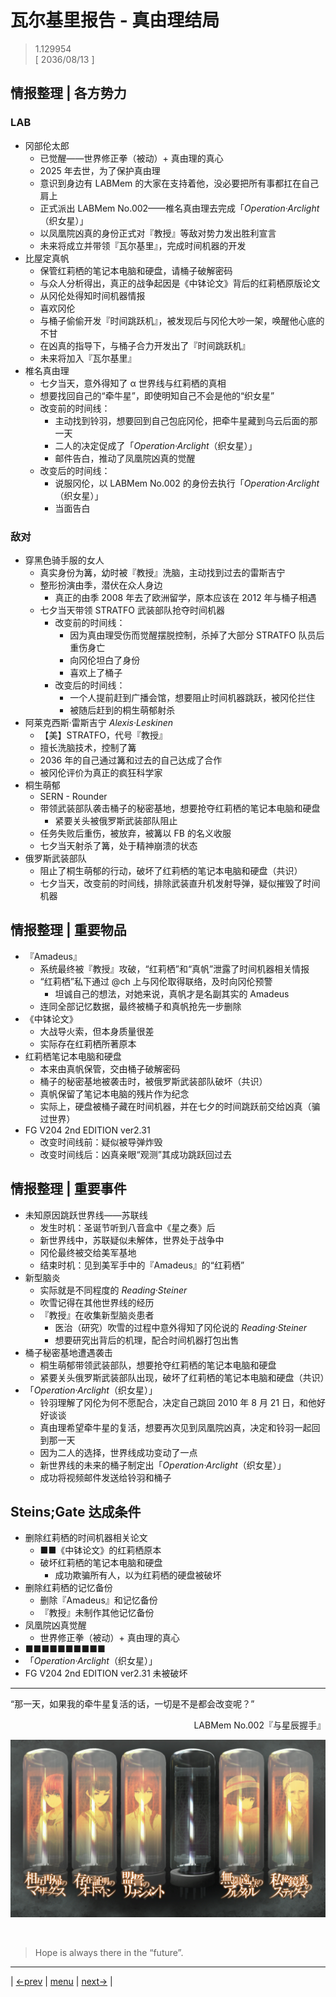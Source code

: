 # 瓦尔基里报告 - 真由理结局
> 1.129954  
> [ 2036/08/13 ]  

## 情报整理 | 各方势力
### LAB
- 冈部伦太郎
  - 已觉醒——世界修正拳（被动）+ 真由理的真心
  - 2025 年去世，为了保护真由理
  - 意识到身边有 LABMem 的大家在支持着他，没必要把所有事都扛在自己肩上
  - 正式派出 LABMem No.002——椎名真由理去完成「*Operation·Arclight*（织女星）」
  - 以凤凰院凶真的身份正式对『教授』等敌对势力发出胜利宣言
  - 未来将成立并带领『瓦尔基里』，完成时间机器的开发
- 比屋定真帆
  - 保管红莉栖的笔记本电脑和硬盘，请桶子破解密码
  - 与众人分析得出，真正的战争起因是《中钵论文》背后的红莉栖原版论文
  - 从冈伦处得知时间机器情报
  - 喜欢冈伦
  - 与桶子偷偷开发『时间跳跃机』，被发现后与冈伦大吵一架，唤醒他心底的不甘
  - 在凶真的指导下，与桶子合力开发出了『时间跳跃机』
  - 未来将加入『瓦尔基里』
- 椎名真由理
  - 七夕当天，意外得知了 α 世界线与红莉栖的真相
  - 想要找回自己的“牵牛星”，即使明知自己不会是他的“织女星”
  - 改变前的时间线：
    - 主动找到铃羽，想要回到自己包庇冈伦，把牵牛星藏到乌云后面的那一天
    - 二人的决定促成了「*Operation·Arclight*（织女星）」
    - 邮件告白，推动了凤凰院凶真的觉醒
  - 改变后的时间线：
    - 说服冈伦，以 LABMem No.002 的身份去执行「*Operation·Arclight*（织女星）」
    - 当面告白

### 敌对
- 穿黑色骑手服的女人
  - 真实身份为篝，幼时被『教授』洗脑，主动找到过去的雷斯吉宁
  - 整形扮演由季，潜伏在众人身边
    - 真正的由季 2008 年去了欧洲留学，原本应该在 2012 年与桶子相遇
  - 七夕当天带领 STRATFO 武装部队抢夺时间机器
    - 改变前的时间线：
      - 因为真由理受伤而觉醒摆脱控制，杀掉了大部分 STRATFO 队员后重伤身亡
      - 向冈伦坦白了身份
      - 喜欢上了桶子
    - 改变后的时间线：
      - 一个人提前赶到广播会馆，想要阻止时间机器跳跃，被冈伦拦住
      - 被随后赶到的桐生萌郁射杀
- 阿莱克西斯·雷斯吉宁 *Alexis·Leskinen*
  - 【美】STRATFO，代号『教授』
  - 擅长洗脑技术，控制了篝
  - 2036 年的自己通过篝和过去的自己达成了合作
  - 被冈伦评价为真正的疯狂科学家
- 桐生萌郁
  - SERN - Rounder
  - 带领武装部队袭击桶子的秘密基地，想要抢夺红莉栖的笔记本电脑和硬盘
    - 紧要关头被俄罗斯武装部队阻止
  - 任务失败后重伤，被放弃，被篝以 FB 的名义收服
  - 七夕当天射杀了篝，处于精神崩溃的状态
- 俄罗斯武装部队
  - 阻止了桐生萌郁的行动，破坏了红莉栖的笔记本电脑和硬盘（共识）
  - 七夕当天，改变前的时间线，排除武装直升机发射导弹，疑似摧毁了时间机器

## 情报整理 | 重要物品
- 『Amadeus』
  - 系统最终被『教授』攻破，“红莉栖”和“真帆”泄露了时间机器相关情报
  - “红莉栖”私下通过 @ch 上与冈伦取得联络，及时向冈伦预警
    - 坦诚自己的想法，对她来说，真帆才是名副其实的 Amadeus
  - 连同全部记忆数据，最终被桶子和真帆抢先一步删除
- 《中钵论文》
  - 大战导火索，但本身质量很差
  - 实际存在红莉栖所著原本
- 红莉栖笔记本电脑和硬盘
  - 本来由真帆保管，交由桶子破解密码
  - 桶子的秘密基地被袭击时，被俄罗斯武装部队破坏（共识）
  - 真帆保留了笔记本电脑的残片作为纪念
  - 实际上，硬盘被桶子藏在时间机器，并在七夕的时间跳跃前交给凶真（骗过世界）
- FG V204 2nd EDITION ver2.31
  - 改变时间线前：疑似被导弹炸毁
  - 改变时间线后：凶真亲眼“观测”其成功跳跃回过去

## 情报整理 | 重要事件
- 未知原因跳跃世界线——苏联线
  - 发生时机：圣诞节听到八音盒中《星之奏》后
  - 新世界线中，苏联疑似未解体，世界处于战争中
  - 冈伦最终被交给美军基地
  - 结束时机：见到美军手中的『Amadeus』的“红莉栖”
- 新型脑炎
  - 实际就是不同程度的 *Reading·Steiner*
  - 吹雪记得在其他世界线的经历
  - 『教授』在收集新型脑炎患者
    - 医治（研究）吹雪的过程中意外得知了冈伦说的 *Reading·Steiner*
    - 想要研究出背后的机理，配合时间机器打包出售
- 桶子秘密基地遭遇袭击
  - 桐生萌郁带领武装部队，想要抢夺红莉栖的笔记本电脑和硬盘
  - 紧要关头俄罗斯武装部队出现，破坏了红莉栖的笔记本电脑和硬盘（共识）
- 「*Operation·Arclight*（织女星）」
  - 铃羽理解了冈伦为何不愿配合，决定自己跳回 2010 年 8 月 21 日，和他好好谈谈
  - 真由理希望牵牛星的复活，想要再次见到凤凰院凶真，决定和铃羽一起回到那一天
  - 因为二人的选择，世界线成功变动了一点
  - 新世界线的未来的桶子制定出「*Operation·Arclight*（织女星）」
  - 成功将视频邮件发送给铃羽和桶子

## Steins;Gate 达成条件
- 删除红莉栖的时间机器相关论文
  - ■■《中钵论文》的红莉栖原本
  - 破坏红莉栖的笔记本电脑和硬盘
    - 成功欺骗所有人，以为红莉栖的硬盘被破坏
- 删除红莉栖的记忆备份
  - 删除『Amadeus』和记忆备份
  - 『教授』未制作其他记忆备份
- 凤凰院凶真觉醒
  - 世界修正拳（被动）+ 真由理的真心
- ■■■■■■■■■■
- 「*Operation·Arclight*（织女星）」
- FG V204 2nd EDITION ver2.31 未被破坏

---

“那一天，如果我的牵牛星复活的话，一切是不是都会改变呢？”  
<p align="right">LABMem No.002『与星辰握手』</p>  

![](../static/image/0168-1.png)


<br/>

> Hope is always there in the “future”.
---

| [←prev](./0167) | [menu](../) | [next→](./0169) |
